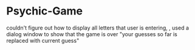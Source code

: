 # Psychic-Game
couldn't figure out how to display all letters that user is entering, 
, used a dialog window to show that the game is over
"your guesses so far is replaced with current guess"

